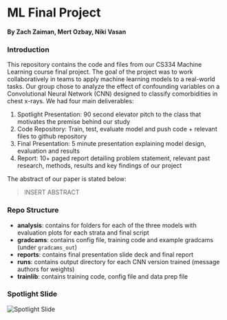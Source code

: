 # ML Final Project
**By Zach Zaiman, Mert Ozbay, Niki Vasan**

### Introduction 
This repository contains the code and files from our CS334 Machine Learning course final project. The goal of the project was to work collaboratively in teams to apply machine learning models to a real-world tasks. Our group chose to analyze the effect of confounding variables on a Convolutional Neural Network (CNN) designed to classify comorbidities in chest x-rays. We had four main deliverables: 
1. Spotlight Presentation: 90 second elevator pitch to the class that motivates the premise behind our study
2. Code Repository: Train, test, evaluate model and push code + relevant files to github repository 
3. Final Presentation: 5 minute presentation explaining model design, evaluation and results
4. Report: 10+ paged report detailing problem statement, relevant past research, methods, results and key findings of our project

The abstract of our paper is stated below:
> INSERT ABSTRACT 


### Repo Structure 
* **analysis**: contains for folders for each of the three models with evaluation plots for each strata and final script
* **gradcams**: contains config file, training code and example gradcams (under `gradcams_out`)
* **reports**: contains final presentation slide deck and final report 
* **runs**: contains output directory for each CNN version trained (message authors for weights)
* **trainlib**: contains training code, config file and data prep file

### Spotlight Slide 

![Spotlight Slide](https://github.com/zmz223/CS334FinalProject/final_repo/main/spotlightslide.png?raw=true)
